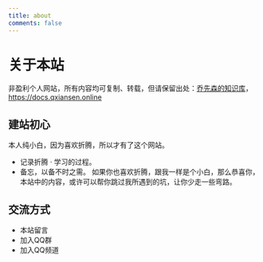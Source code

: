```yaml
---
title: about
comments: false
---
```

# 关于本站

非盈利个人网站，所有内容均可复制、转载，但请保留出处：[乔先森的知识库](https://docs.qxiansen.online)，https://docs.qxiansen.online

## 建站初心

本人纯小白，因为喜欢折腾，所以才有了这个网站。
- 记录折腾 · 学习的过程。
- 备忘，以备不时之需。
如果你也喜欢折腾，跟我一样是个小白，那么恭喜你，本站中的内容，或许可以帮你跳过我所遇到的坑，让你少走一些弯路。

##  交流方式

- 本站留言
- 加入QQ群
- 加入QQ频道


